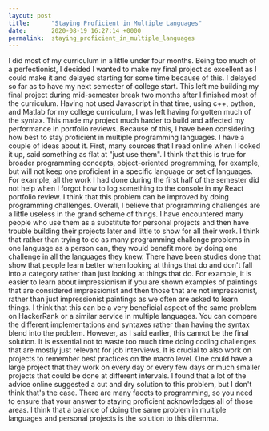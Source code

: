 ```yaml
---
layout: post
title:      "Staying Proficient in Multiple Languages"
date:       2020-08-19 16:27:14 +0000
permalink:  staying_proficient_in_multiple_languages
---
```


I did most of my curriculum in a little under four months. Being too much of a perfectionist, I decided I wanted to make my final project as excellent as I could make it and delayed starting for some time because of this. I delayed so far as to have my next semester of college start. This left me building my final project during mid-semester break two months after I finished most of the curriculum. Having not used Javascript in that time, using c++, python, and Matlab for my college curriculum, I was left having forgotten much of the syntax. This made my project much harder to build and affected my performance in portfolio reviews. 
Because of this, I have been considering how best to stay proficient in multiple programming languages. I have a couple of ideas about it.
First, many sources that I read online when I looked it up, said something as flat at "just use them". I think that this is true for broader programming concepts, object-oriented programming, for example, but will not keep one proficient in a specific language or set of languages. For example, all the work I had done during the first half of the semester did not help when I forgot how to log something to the console in my React portfolio review. I think that this problem can be improved by doing programming challenges. Overall, I believe that programming challenges are a little useless in the grand scheme of things. I have encountered many people who use them as a substitute for personal projects and then have trouble building their projects later and little to show for all their work. I think that rather than trying to do as many programming challenge problems in one language as a person can, they would benefit more by doing one challenge in all the languages they knew. There have been studies done that show that people learn better when looking at things that do and don't fall into a category rather than just looking at things that do. For example, it is easier to learn about impressionism if you are shown examples of paintings that are considered impressionist and then those that are not impressionist, rather than just impressionist paintings as we often are asked to learn things. I think that this can be a very beneficial aspect of the same problem on HackerRank or a similar service in multiple languages. You can compare the different implementations and syntaxes rather than having the syntax blend into the problem.
However, as I said earlier, this cannot be the final solution. It is essential not to waste too much time doing coding challenges that are mostly just relevant for job interviews. It is crucial to also work on projects to remember best practices on the macro level. One could have a large project that they work on every day or every few days or much smaller projects that could be done at different intervals. 
I found that a lot of the advice online suggested a cut and dry solution to this problem, but I don't think that's the case. There are many facets to programming, so you need to ensure that your answer to staying proficient acknowledges all of those areas. I think that a balance of doing the same problem in multiple languages and personal projects is the solution to this dilemma.
